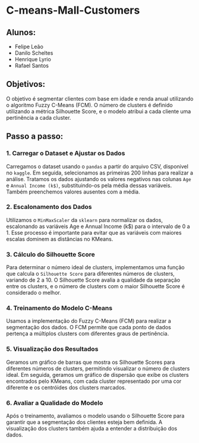 # C-means-Mall-Customers
## Alunos:
-  Felipe Leão
-  Danilo Scheltes
-  Henrique Lyrio
-  Rafael Santos
## Objetivos:
O objetivo é segmentar clientes com base em idade e renda anual utilizando o algoritmo Fuzzy C-Means (FCM). O número de clusters é definido utilizando a métrica Silhouette Score, e o modelo atribui a cada cliente uma pertinência a cada cluster.
## Passo a passo:
### 1. Carregar o Dataset e Ajustar os Dados
Carregamos o dataset usando o `pandas` a partir do arquivo CSV, disponivel no `kaggle`. Em seguida, selecionamos as primeiras 200 linhas para realizar a análise.
Tratamos os dados ajustando os valores negativos nas colunas `Age` e `Annual Income (k$)`, substituindo-os pela média dessas variáveis. Também preenchemos valores ausentes com a média.
### 2. Escalonamento dos Dados
Utilizamos o `MinMaxScaler` da `sklearn` para normalizar os dados, escalonando as variáveis Age e Annual Income (k$) para o intervalo de 0 a 1. Esse processo é importante para evitar que as variáveis com maiores escalas dominem as distâncias no KMeans.
### 3. Cálculo do Silhouette Score
Para determinar o número ideal de clusters, implementamos uma função que calcula o `Silhouette Score` para diferentes números de clusters, variando de 2 a 10. O Silhouette Score avalia a qualidade da separação entre os clusters, e o número de clusters com o maior Silhouette Score é considerado o melhor.
### 4. Treinamento do Modelo C-Means
Usamos a implementação do Fuzzy C-Means (FCM) para realizar a segmentação dos dados. O FCM permite que cada ponto de dados pertença a múltiplos clusters com diferentes graus de pertinência.
### 5. Visualização dos Resultados
Geramos um gráfico de barras que mostra os Silhouette Scores para diferentes números de clusters, permitindo visualizar o número de clusters ideal.
Em seguida, geramos um gráfico de dispersão que exibe os clusters encontrados pelo KMeans, com cada cluster representado por uma cor diferente e os centróides dos clusters marcados.
### 6. Avaliar a Qualidade do Modelo
Após o treinamento, avaliamos o modelo usando o Silhouette Score para garantir que a segmentação dos clientes esteja bem definida. A visualização dos clusters também ajuda a entender a distribuição dos dados.
